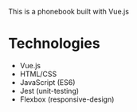 This is a phonebook built with Vue.js

# Technologies
- Vue.js
- HTML/CSS
- JavaScript (ES6)
- Jest (unit-testing)
- Flexbox (responsive-design)
